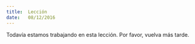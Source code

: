 ```yaml
---
title:  Lección
date:   08/12/2016
---
```


Todavía estamos trabajando en esta lección. Por favor, vuelva más tarde.